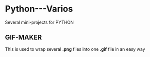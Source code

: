 # Python---Varios
Several mini-projects for PYTHON

## GIF-MAKER
This is used to wrap several **.png** files into one **.gif** file in an easy way
